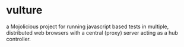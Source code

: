 vulture
=======

a Mojolicious project for running javascript based tests in multiple, distributed web browsers with a central (proxy) server acting as a hub controller.